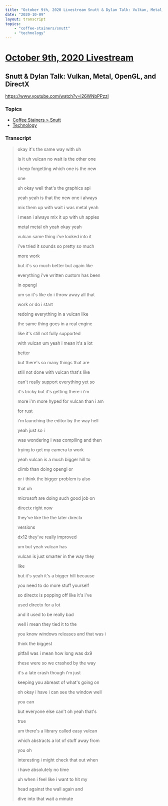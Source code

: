 ```yaml
---
title: "October 9th, 2020 Livestream Snutt & Dylan Talk: Vulkan, Metal, OpenGL, and DirectX"
date: "2020-10-09"
layout: transcript
topics:
    - "coffee-stainers/snutt"
    - "technology"
---
```

# [October 9th, 2020 Livestream](../2020-10-09.md)
## Snutt & Dylan Talk: Vulkan, Metal, OpenGL, and DirectX
https://www.youtube.com/watch?v=l26WNbPPzzI

### Topics
* [Coffee Stainers > Snutt](../topics/coffee-stainers/snutt.md)
* [Technology](../topics/technology.md)

### Transcript

> okay it's the same way with uh
>
> is it uh vulcan no wait is the other one
>
> i keep forgetting which one is the new
>
> one
>
> uh okay well that's the graphics api
>
> yeah yeah is that the new one i always
>
> mix them up with wait i was metal yeah
>
> i mean i always mix it up with uh apples
>
> metal metal oh yeah okay yeah
>
> vulcan same thing i've looked into it
>
> i've tried it sounds so pretty so much
>
> more work
>
> but it's so much better but again like
>
> everything i've written custom has been
>
> in opengl
>
> um so it's like do i throw away all that
>
> work or do i start
>
> redoing everything in a vulcan like
>
> the same thing goes in a real engine
>
> like it's still not fully supported
>
> with vulcan um yeah i mean it's a lot
>
> better
>
> but there's so many things that are
>
> still not done with vulcan that's like
>
> can't really support everything yet so
>
> it's tricky but it's getting there i i'm
>
> more i'm more hyped for vulcan than i am
>
> for rust
>
> i'm launching the editor by the way hell
>
> yeah just so i
>
> was wondering i was compiling and then
>
> trying to get my camera to work
>
> yeah vulcan is a much bigger hill to
>
> climb than doing opengl or
>
> or i think the bigger problem is also
>
> that uh
>
> microsoft are doing such good job on
>
> directx right now
>
> they've like the the later directx
>
> versions
>
> dx12 they've really improved
>
> um but yeah vulcan has
>
> vulcan is just smarter in the way they
>
> like
>
> but it's yeah it's a bigger hill because
>
> you need to do more stuff yourself
>
> so directx is popping off like it's i've
>
> used directx for a lot
>
> and it used to be really bad
>
> well i mean they tied it to the
>
> you know windows releases and that was i
>
> think the biggest
>
> pitfall was i mean how long was dx9
>
> these were so we crashed by the way
>
> it's a late crash though i'm just
>
> keeping you abreast of what's going on
>
> oh okay i have i can see the window well
>
> you can
>
> but everyone else can't oh yeah that's
>
> true
>
> um there's a library called easy vulcan
>
> which abstracts a lot of stuff away from
>
> you oh
>
> interesting i might check that out when
>
> i have absolutely no time
>
> uh when i feel like i want to hit my
>
> head against the wall again and
>
> dive into that wait a minute
